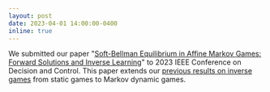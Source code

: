 ```yaml
---
layout: post
date: 2023-04-01 14:00:00-0400
inline: true
---
```


We submitted our paper "[Soft-Bellman Equilibrium in Affine Markov Games: Forward Solutions and Inverse Learning](https://arxiv.org/abs/2304.00163)" to 2023 IEEE Conference on Decision and Control. This paper extends our [previous results on inverse games](https://ieeexplore.ieee.org/abstract/document/9920011) from static games to Markov dynamic games.  
